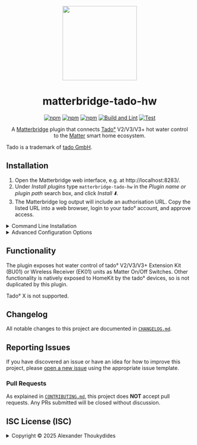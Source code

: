 <p align="center">
  <img src="https://raw.githubusercontent.com/wiki/thoukydides/matterbridge-tado-hw/matterbridge-tado-hw.png" height="200">
</p>
<div align=center>

# matterbridge-tado-hw

[![npm](https://badgen.net/npm/v/matterbridge-tado-hw)](https://www.npmjs.com/package/matterbridge-tado-hw)
[![npm](https://badgen.net/npm/dt/matterbridge-tado-hw)](https://www.npmjs.com/package/matterbridge-tado-hw)
[![npm](https://badgen.net/npm/dw/matterbridge-tado-hw)](https://www.npmjs.com/package/matterbridge-tado-hw)
[![Build and Lint](https://github.com/thoukydides/matterbridge-tado-hw/actions/workflows/build.yml/badge.svg)](https://github.com/thoukydides/matterbridge-tado-hw/actions/workflows/build.yml)
[![Test](https://github.com/thoukydides/matterbridge-tado-hw/actions/workflows/test.yml/badge.svg)](https://github.com/thoukydides/matterbridge-tado-hw/actions/workflows/test.yml)

A [Matterbridge](https://github.com/Luligu/matterbridge) plugin that connects [Tado°](https://www.tado.com/) V2/V3/V3+ hot water control  
to the [Matter](https://csa-iot.org/all-solutions/matter/) smart home ecosystem.

</div>

Tado is a trademark of [tado GmbH](https://www.tado.com/).

## Installation
1. Open the Matterbridge web interface, e.g. at http://localhost:8283/.
1. Under *Install plugins* type `matterbridge-tado-hw` in the *Plugin name or plugin path* search box, and click *Install ⬇️*.
1. The Matterbridge log output will include an authorisation URL. Copy the listed URL into a web browser, login to your tado° account, and approve access.

<details>
<summary>Command Line Installation</summary>

### Installation using Command Line
1. Stop Matterbridge:  
   `sudo systemctl stop matterbridge`
1. Install the plugin:  
   `npm install -g matterbridge-tado-hw`
1. Register it with Matterbridge:  
   `sudo -u matterbridge matterbridge -add matterbridge-tado-hw`
1. Restart Matterbridge:  
   `sudo systemctl start matterbridge`
1. The Matterbridge log output will include an authorisation URL. Copy the listed URL into a web browser, login to your tado° account, and approve access.

#### Example `matterbridge-tado-hw.config.json`

```JSON
{
    "name":                 "matterbridge-tado-hw",
    "type":                 "DynamicPlatform",
    "pollInterval":         300,
    "blackList":            [],
    "whiteList":            [],
    "debug":                false,
    "unregisterOnShutdown": false
}
```

</details>
<details>
<summary>Advanced Configuration Options</summary>

### Advanced Configuration

You can include additional settings in `matterbridge-tado-hw.config.json` to customise the behaviour or enable special debug features:

| Key                     | Default            | Description
| ----------------------- | ------------------ | ---
| `name`<br>`type`<br>`version` | n/a          | These are managed by Matterbridge and do not need to be set manually.
| `pollInterval`          | 1200               | Specifies the interval in seconds between polling the tado° API for the hot water zone status.
| `blackList`             | `[]`               | If the list is not empty, then any hot water control devices with matching serial numbers will not be exposed as Matter devices.
| `whiteList`             | `[]`               | If the list is not empty, then only hot water control devices with matching serial numbers (and not on the `blacklist`) will be exposed as Matter devices.
| `debug`                 | `false`            | Sets the logger level for this plugin to *Debug*, overriding the global Matterbridge logger level setting.
| `unregisterOnShutdown`  | `false`            | Unregister all exposed devices on shutdown. This is used during development and testing; do not set it for normal use.

Tado° apply daily usage limits to third-party use of their REST API. The default value for `pollInterval` issues one request per hot water controller every 20 minutes, resulting in 72 requests/day. Users with active Auto-Assist subscriptions may prefer to use a shorter interval.

| Auto-Assist Subscription | Requests/Day |
| :----------------------: | -----------: |
| ❌                        | 100          |
| ✅                        | 20,000       |

</details>

## Functionality

The plugin exposes hot water control of tado° V2/V3/V3+ Extension Kit (BU01) or Wireless Receiver (EK01) units as Matter On/Off Switches. Other functionality is natively exposed to HomeKit by the tado° devices, so is not duplicated by this plugin.

Tado° X is not supported.

## Changelog

All notable changes to this project are documented in [`CHANGELOG.md`](CHANGELOG.md).

## Reporting Issues
          
If you have discovered an issue or have an idea for how to improve this project, please [open a new issue](https://github.com/thoukydides/matterbridge-tado-hw/issues/new/choose) using the appropriate issue template.

### Pull Requests

As explained in [`CONTRIBUTING.md`](https://github.com/thoukydides/.github/blob/master/CONTRIBUTING.md), this project does **NOT** accept pull requests. Any PRs submitted will be closed without discussion.

## ISC License (ISC)

<details>
<summary>Copyright © 2025 Alexander Thoukydides</summary>

> Permission to use, copy, modify, and/or distribute this software for any purpose with or without fee is hereby granted, provided that the above copyright notice and this permission notice appear in all copies.
>
> THE SOFTWARE IS PROVIDED "AS IS" AND THE AUTHOR DISCLAIMS ALL WARRANTIES WITH REGARD TO THIS SOFTWARE INCLUDING ALL IMPLIED WARRANTIES OF MERCHANTABILITY AND FITNESS. IN NO EVENT SHALL THE AUTHOR BE LIABLE FOR ANY SPECIAL, DIRECT, INDIRECT, OR CONSEQUENTIAL DAMAGES OR ANY DAMAGES WHATSOEVER RESULTING FROM LOSS OF USE, DATA OR PROFITS, WHETHER IN AN ACTION OF CONTRACT, NEGLIGENCE OR OTHER TORTIOUS ACTION, ARISING OUT OF OR IN CONNECTION WITH THE USE OR PERFORMANCE OF THIS SOFTWARE.
</details>